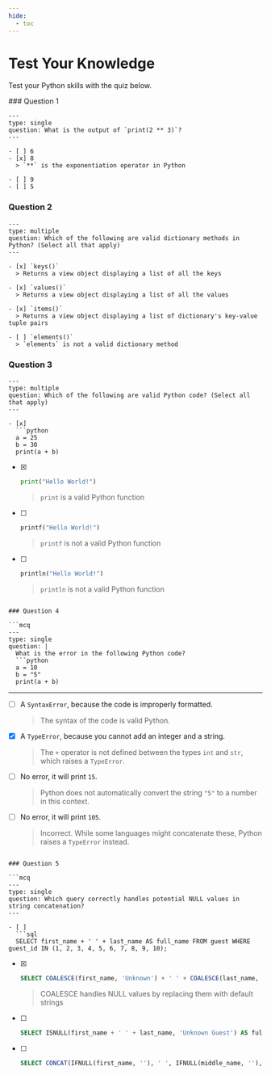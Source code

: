 ```yaml
---
hide:
  - toc
---
```


# Test Your Knowledge

Test your Python skills with the quiz below.

### Question 1

```mcq
---
type: single
question: What is the output of `print(2 ** 3)`?
---

- [ ] 6
- [x] 8 
  > `**` is the exponentiation operator in Python

- [ ] 9
- [ ] 5
```

### Question 2

```mcq
---
type: multiple
question: Which of the following are valid dictionary methods in Python? (Select all that apply)
---

- [x] `keys()` 
  > Returns a view object displaying a list of all the keys

- [x] `values()` 
  > Returns a view object displaying a list of all the values

- [x] `items()` 
  > Returns a view object displaying a list of dictionary's key-value tuple pairs

- [ ] `elements()` 
  > `elements` is not a valid dictionary method
```

### Question 3

```mcq
---
type: multiple
question: Which of the following are valid Python code? (Select all that apply)
--- 

- [x] 
  ```python
  a = 25
  b = 30
  print(a + b)
  ```

- [x] 
  ```python
  print("Hello World!")

  ```
  > `print` is a valid Python function

- [ ] 
  ```python
  printf("Hello World!")
  ```
  > `printf` is not a valid Python function

- [ ] 
  ```python
  println("Hello World!")
  ```
  > `println` is not a valid Python function
```

### Question 4

```mcq
---
type: single
question: |
  What is the error in the following Python code?
  ```python
  a = 10
  b = "5"
  print(a + b)
  ```
---

- [ ] A `SyntaxError`, because the code is improperly formatted.
  > The syntax of the code is valid Python.

- [x] A `TypeError`, because you cannot add an integer and a string.
  > The `+` operator is not defined between the types `int` and `str`, which raises a `TypeError`.

- [ ] No error, it will print `15`.
  > Python does not automatically convert the string `"5"` to a number in this context.

- [ ] No error, it will print `105`.
  > Incorrect. While some languages might concatenate these, Python raises a `TypeError` instead.
```

### Question 5

```mcq
---
type: single
question: Which query correctly handles potential NULL values in string concatenation?
---

- [ ]
  ```sql
  SELECT first_name + ' ' + last_name AS full_name FROM guest WHERE guest_id IN (1, 2, 3, 4, 5, 6, 7, 8, 9, 10);
  ```

- [x]
  ```sql
  SELECT COALESCE(first_name, 'Unknown') + ' ' + COALESCE(last_name, 'Guest') AS full_name FROM guest WHERE registration_date >= '2023-01-01' AND status = 'active';
  ```
  > COALESCE handles NULL values by replacing them with default strings

- [ ]
  ```sql
  SELECT ISNULL(first_name + ' ' + last_name, 'Unknown Guest') AS full_name FROM guest WHERE email IS NOT NULL AND phone_number IS NOT NULL;
  ```

- [ ]
  ```sql
  SELECT CONCAT(IFNULL(first_name, ''), ' ', IFNULL(middle_name, ''), ' ', IFNULL(last_name, '')) AS full_name FROM guest_table WHERE created_at > NOW() - INTERVAL 30 DAY;
  ```
```